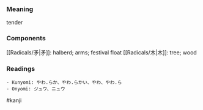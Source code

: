 ### Meaning

tender

### Components

[[Radicals/矛|矛]]: halberd; arms; festival float [[Radicals/木|木]]: tree; wood

### Readings

```
- Kunyomi: やわ.らか、やわ.らかい、やわ、やわ.ら
- Onyomi: ジュウ、ニュウ
```

#kanji
